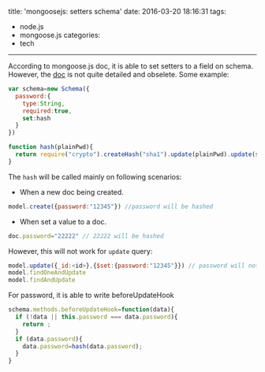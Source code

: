 title: 'mongoosejs: setters schema'
date: 2016-03-20 18:16:31
tags:
  - node.js
  - mongoose.js
categories:
  - tech
---
According to mongoose.js doc, it is able to set setters to a field on schema.
However, the [doc](http://mongoosejs.com/docs/2.7.x/docs/getters-setters.html) is not quite detailed and obselete.
Some example:
```js
var schema=new Schema({
  password:{
    type:String,
    required:true,
    set:hash
  }
})

function hash(plainPwd){
  return require("crypto").createHash("sha1").update(plainPwd).update(secret).digest("hex");
}
```

The `hash` will be called mainly on following scenarios:

* When a new doc being created.
```js
model.create({password:"12345"}) //password will be hashed
```
* When set a value to a doc.
```js
doc.password="22222" // 22222 will be hashed
```

However, this will not work for `update` query:
```js
model.update({_id:<id>},{$set:{password:"12345"}}) // password will not be hashed
model.findOneAndUpdate
model.findAndUpdate
```

For password, it is able to write beforeUpdateHook
```js
schema.methods.beforeUpdateHook=function(data){
  if (!data || this.password === data.password){
    return ;
  }
  if (data.password){
    data.password=hash(data.password);
  }
}
```